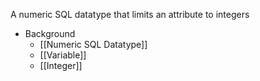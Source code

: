 A numeric SQL datatype that limits an attribute to integers

- Background
	- [[Numeric SQL Datatype]]
	- [[Variable]]
	- [[Integer]]